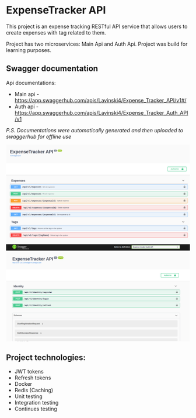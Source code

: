 #  ExpenseTracker API
This project is an expense tracking RESTful API service that allows users to create expenses with tag related to them. 

Project has two microservices: Main Api and Auth Api. Project was build for learning purposes.
## Swagger documentation
Api documentations:
* Main api - https://app.swaggerhub.com/apis/Lavinski4/Expense_Tracker_API/v1#/
* Auth api - https://app.swaggerhub.com/apis/Lavinski4/Expense_Tracker_Auth_API/v1

_P.S. Documentations were automatically generated and then uploaded to swaggerhub for offline use_

![alt text](./Screenshots/swagger_documentation_main.png)
![alt text](./Screenshots/swagger_documentation_auth.png)
## Project technologies:
* JWT tokens
* Refresh tokens
* Docker
* Redis (Caching)
* Unit testing
* Integration testing
* Continues testing


